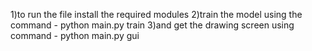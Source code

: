 1)to run the file install the required modules
2)train the model using the command - python main.py train
3)and get the drawing screen using command - python main.py gui


